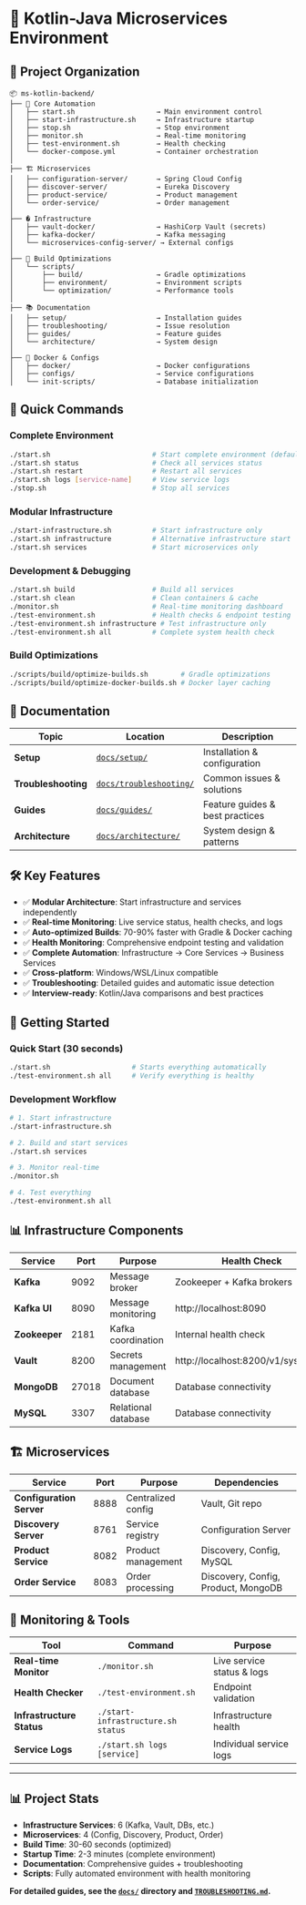 # 🚀 Kotlin-Java Microservices Environment

## 📁 **Project Organization**

```
📦 ms-kotlin-backend/
├── 🚀 Core Automation
│   ├── start.sh                    → Main environment control
│   ├── start-infrastructure.sh     → Infrastructure startup
│   ├── stop.sh                     → Stop environment
│   ├── monitor.sh                  → Real-time monitoring
│   ├── test-environment.sh         → Health checking
│   └── docker-compose.yml          → Container orchestration
│
├── 🏗️ Microservices
│   ├── configuration-server/       → Spring Cloud Config
│   ├── discover-server/            → Eureka Discovery
│   ├── product-service/            → Product management
│   └── order-service/              → Order management
│
├── � Infrastructure
│   ├── vault-docker/               → HashiCorp Vault (secrets)
│   ├── kafka-docker/               → Kafka messaging
│   └── microservices-config-server/ → External configs
│
├── 📜 Build Optimizations
│   └── scripts/
│       ├── build/                  → Gradle optimizations
│       ├── environment/            → Environment scripts
│       └── optimization/           → Performance tools
│
├── 📚 Documentation
│   ├── setup/                      → Installation guides
│   ├── troubleshooting/            → Issue resolution
│   ├── guides/                     → Feature guides
│   └── architecture/               → System design
│
├── 🐳 Docker & Configs
│   ├── docker/                     → Docker configurations
│   ├── configs/                    → Service configurations
│   └── init-scripts/               → Database initialization
```

## 🎯 **Quick Commands**

### **Complete Environment**
```bash
./start.sh                         # Start complete environment (default)
./start.sh status                  # Check all services status
./start.sh restart                 # Restart all services
./start.sh logs [service-name]     # View service logs
./stop.sh                          # Stop all services
```

### **Modular Infrastructure**
```bash
./start-infrastructure.sh          # Start infrastructure only
./start.sh infrastructure          # Alternative infrastructure start
./start.sh services                # Start microservices only
```

### **Development & Debugging**
```bash
./start.sh build                   # Build all services
./start.sh clean                   # Clean containers & cache
./monitor.sh                       # Real-time monitoring dashboard
./test-environment.sh              # Health checks & endpoint testing
./test-environment.sh infrastructure # Test infrastructure only
./test-environment.sh all          # Complete system health check
```

### **Build Optimizations**
```bash
./scripts/build/optimize-builds.sh        # Gradle optimizations
./scripts/build/optimize-docker-builds.sh # Docker layer caching
```

## 📖 **Documentation**

| Topic | Location | Description |
|-------|----------|-------------|
| **Setup** | [`docs/setup/`](docs/setup/) | Installation & configuration |
| **Troubleshooting** | [`docs/troubleshooting/`](docs/troubleshooting/) | Common issues & solutions |
| **Guides** | [`docs/guides/`](docs/guides/) | Feature guides & best practices |
| **Architecture** | [`docs/architecture/`](docs/architecture/) | System design & patterns |

## 🛠️ **Key Features**

- ✅ **Modular Architecture**: Start infrastructure and services independently
- ✅ **Real-time Monitoring**: Live service status, health checks, and logs
- ✅ **Auto-optimized Builds**: 70-90% faster with Gradle & Docker caching
- ✅ **Health Monitoring**: Comprehensive endpoint testing and validation
- ✅ **Complete Automation**: Infrastructure → Core Services → Business Services
- ✅ **Cross-platform**: Windows/WSL/Linux compatible
- ✅ **Troubleshooting**: Detailed guides and automatic issue detection
- ✅ **Interview-ready**: Kotlin/Java comparisons and best practices

## 🏃 **Getting Started**

### **Quick Start (30 seconds)**
```bash
./start.sh                    # Starts everything automatically
./test-environment.sh all     # Verify everything is healthy
```

### **Development Workflow**
```bash
# 1. Start infrastructure
./start-infrastructure.sh

# 2. Build and start services
./start.sh services

# 3. Monitor real-time
./monitor.sh

# 4. Test everything
./test-environment.sh all
```

## 📊 **Infrastructure Components**

| Service | Port | Purpose | Health Check |
|---------|------|---------|--------------|
| **Kafka** | 9092 | Message broker | Zookeeper + Kafka brokers |
| **Kafka UI** | 8090 | Message monitoring | http://localhost:8090 |
| **Zookeeper** | 2181 | Kafka coordination | Internal health check |
| **Vault** | 8200 | Secrets management | http://localhost:8200/v1/sys/health |
| **MongoDB** | 27018 | Document database | Database connectivity |
| **MySQL** | 3307 | Relational database | Database connectivity |

## 🏗️ **Microservices**

| Service | Port | Purpose | Dependencies |
|---------|------|---------|--------------|
| **Configuration Server** | 8888 | Centralized config | Vault, Git repo |
| **Discovery Server** | 8761 | Service registry | Configuration Server |
| **Product Service** | 8082 | Product management | Discovery, Config, MySQL |
| **Order Service** | 8083 | Order processing | Discovery, Config, Product, MongoDB |

## 🔧 **Monitoring & Tools**

| Tool | Command | Purpose |
|------|---------|---------|
| **Real-time Monitor** | `./monitor.sh` | Live service status & logs |
| **Health Checker** | `./test-environment.sh` | Endpoint validation |
| **Infrastructure Status** | `./start-infrastructure.sh status` | Infrastructure health |
| **Service Logs** | `./start.sh logs [service]` | Individual service logs |

---

## 📊 **Project Stats**

- **Infrastructure Services**: 6 (Kafka, Vault, DBs, etc.)
- **Microservices**: 4 (Config, Discovery, Product, Order)
- **Build Time**: 30-60 seconds (optimized)
- **Startup Time**: 2-3 minutes (complete environment)
- **Documentation**: Comprehensive guides + troubleshooting
- **Scripts**: Fully automated environment with health monitoring

**For detailed guides, see the [`docs/`](docs/) directory and [`TROUBLESHOOTING.md`](TROUBLESHOOTING.md).**
